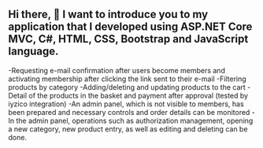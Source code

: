 ## Hi there, 👋 I want to introduce you to my application that I developed using ASP.NET Core MVC, C#, HTML, CSS, Bootstrap and JavaScript language.
-Requesting e-mail confirmation after users become members and activating membership after clicking the link sent to their e-mail
-Filtering products by category
-Adding/deleting and updating products to the cart
-Detail of the products in the basket and payment after approval (tested by iyzico integration)
-An admin panel, which is not visible to members, has been prepared and necessary controls and order details can be monitored
-In the admin panel, operations such as authorization management, opening a new category, new product entry, as well as editing and deleting can be done.
